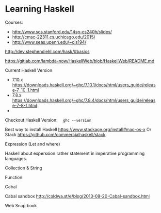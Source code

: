 # Learning Haskell

Courses:
* http://www.scs.stanford.edu/14sp-cs240h/slides/
* http://cmsc-22311.cs.uchicago.edu/2015/
* http://www.seas.upenn.edu/~cis194/

http://dev.stephendiehl.com/hask/#basics

https://gitlab.com/lambda-now/HaskellWeb/blob/HaskellWeb/README.md

Current Haskell Version

* 7.10.x https://downloads.haskell.org/~ghc/7.10.1/docs/html/users_guide/release-7-10-1.html
* 7.8.x https://downloads.haskell.org/~ghc/7.8.4/docs/html/users_guide/release-7-8-1.html
*
Checkout Haskell Version:
```  ghc --version```

Best way to install Haskell https://www.stackage.org/install#mac-os-x
    Or
Stack https://github.com/commercialhaskell/stack

Expression (Let and where)

Haskell about experssion rather statement in imperative programming languages.

Collection & String

Function


Cabal

Cabal sandbox http://coldwa.st/e/blog/2013-08-20-Cabal-sandbox.html


Web Snap book
